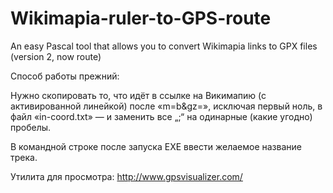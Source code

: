 # Wikimapia-ruler-to-GPS-route
An easy Pascal tool that allows you to convert Wikimapia links to GPX files (version 2, now route)

Способ работы прежний:

Нужно скопировать то, что идёт в ссылке на Викимапию (с активированной линейкой) после «m=b&gz=», исключая первый ноль, в файл «in-coord.txt» — и заменить все „;“ на одинарные (какие угодно) пробелы.

В командной строке после запуска EXE ввести желаемое название трека.

Утилита для просмотра: http://www.gpsvisualizer.com/
